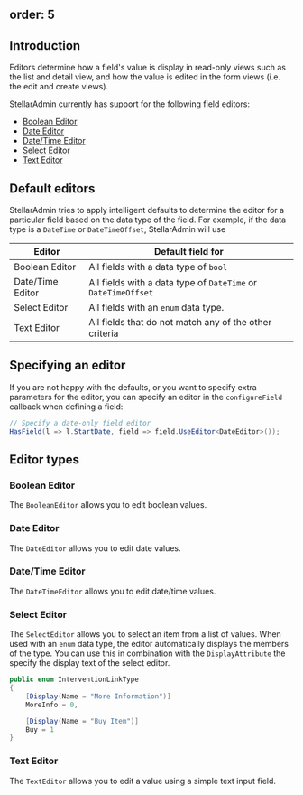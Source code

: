 order: 5
---

## Introduction

Editors determine how a field's value is display in read-only views such as the list and detail view, and how the value is edited in the form views (i.e. the edit and create views).

StellarAdmin currently has support for the following field editors:

* [Boolean Editor](#boolean-editor)
* [Date Editor](#date-editor)
* [Date/Time Editor](#datetime-editor)
* [Select Editor](#select-editor)
* [Text Editor](#text-editor)

## Default editors

StellarAdmin tries to apply intelligent defaults to determine the editor for a particular field based on the data type of the field. For example, if the data type is a `DateTime` or `DateTimeOffset`, StellarAdmin will use 


Editor | Default field for
---------|----------
 Boolean Editor | All fields with a data type of `bool`
 Date/Time Editor | All fields with a data type of `DateTime` or `DateTimeOffset`
 Select Editor | All fields with an `enum` data type.
 Text Editor | All fields that do not match any of the other criteria

## Specifying an editor

If you are not happy with the defaults, or you want to specify extra parameters for the editor, you can specify an editor in the `configureField` callback when defining a field:

```cs
// Specify a date-only field editor
HasField(l => l.StartDate, field => field.UseEditor<DateEditor>());
```

## Editor types

### Boolean Editor

The `BooleanEditor` allows you to edit boolean values.

### Date Editor

The `DateEditor` allows you to edit date values.

### Date/Time Editor

The `DateTimeEditor` allows you to edit date/time values.

### Select Editor

The `SelectEditor` allows you to select an item from a list of values. When used with an `enum` data type, the editor automatically displays the members of the type. You can use this in combination with the `DisplayAttribute` the specify the display text of the select editor.

```cs
public enum InterventionLinkType
{
    [Display(Name = "More Information")]
    MoreInfo = 0,

    [Display(Name = "Buy Item")]
    Buy = 1
}
```

### Text Editor

The `TextEditor` allows you to edit a value using a simple text input field.
